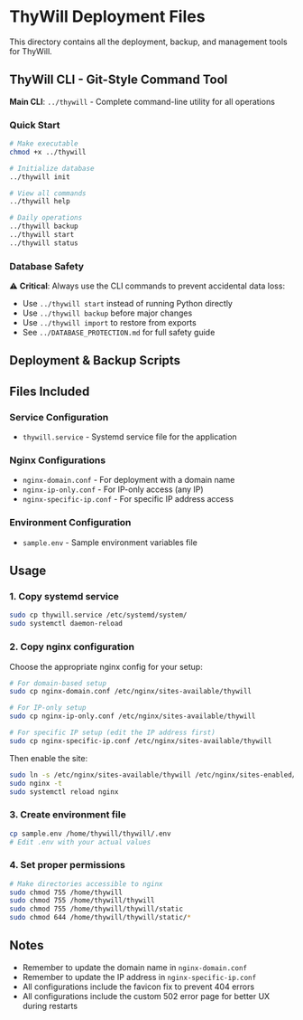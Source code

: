 # ThyWill Deployment Files

This directory contains all the deployment, backup, and management tools for ThyWill.

## ThyWill CLI - Git-Style Command Tool

**Main CLI**: `../thywill` - Complete command-line utility for all operations

### Quick Start
```bash
# Make executable
chmod +x ../thywill

# Initialize database
../thywill init

# View all commands
../thywill help

# Daily operations
../thywill backup
../thywill start
../thywill status
```

### Database Safety
⚠️ **Critical**: Always use the CLI commands to prevent accidental data loss:
- Use `../thywill start` instead of running Python directly
- Use `../thywill backup` before major changes  
- Use `../thywill import` to restore from exports
- See `../DATABASE_PROTECTION.md` for full safety guide

## Deployment & Backup Scripts

## Files Included

### Service Configuration
- `thywill.service` - Systemd service file for the application

### Nginx Configurations
- `nginx-domain.conf` - For deployment with a domain name
- `nginx-ip-only.conf` - For IP-only access (any IP)
- `nginx-specific-ip.conf` - For specific IP address access

### Environment Configuration
- `sample.env` - Sample environment variables file

## Usage

### 1. Copy systemd service
```bash
sudo cp thywill.service /etc/systemd/system/
sudo systemctl daemon-reload
```

### 2. Copy nginx configuration
Choose the appropriate nginx config for your setup:

```bash
# For domain-based setup
sudo cp nginx-domain.conf /etc/nginx/sites-available/thywill

# For IP-only setup
sudo cp nginx-ip-only.conf /etc/nginx/sites-available/thywill

# For specific IP setup (edit the IP address first)
sudo cp nginx-specific-ip.conf /etc/nginx/sites-available/thywill
```

Then enable the site:
```bash
sudo ln -s /etc/nginx/sites-available/thywill /etc/nginx/sites-enabled/
sudo nginx -t
sudo systemctl reload nginx
```

### 3. Create environment file
```bash
cp sample.env /home/thywill/thywill/.env
# Edit .env with your actual values
```

### 4. Set proper permissions
```bash
# Make directories accessible to nginx
sudo chmod 755 /home/thywill
sudo chmod 755 /home/thywill/thywill
sudo chmod 755 /home/thywill/thywill/static
sudo chmod 644 /home/thywill/thywill/static/*
```

## Notes

- Remember to update the domain name in `nginx-domain.conf` 
- Remember to update the IP address in `nginx-specific-ip.conf`
- All configurations include the favicon fix to prevent 404 errors
- All configurations include the custom 502 error page for better UX during restarts